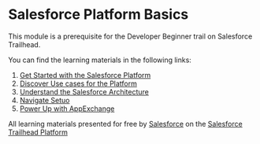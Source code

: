 # Salesforce Platform Basics

This module is a prerequisite for the Developer Beginner trail on Salesforce Trailhead.

You can find the learning materials in the following links:

1) [Get Started with the Salesforce Platform](/Salesforce-Platform-Basics/Get-Started-with-the-Salesforce-Platform/work.md)
2) [Discover Use cases for the Platform](/Salesforce-Platform-Basics/Discover-Use-Cases-for-the-Platform/work.md)
3) [Understand the Salesforce Architecture](/Salesforce-Platform-Basics/Understand-the-Salesforce-Architecture/work.md)
4) [Navigate Setuo](/Salesforce-Platform-Basics/Navigate-Setup/work.md)
5) [Power Up with AppExchange](/Salesforce-Platform-Basics/Power-Up-with-AppExchange/work.md)

All learning materials presented for free by [Salesforce](https://www.salesforce.com/) on the [Salesforce Trailhead Platform](https://trailblazers.salesforce.com/)
